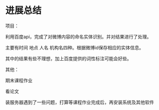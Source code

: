 # 进展总结

项目：

利用百度api，完成了对微博内容的命名实体识别。并对结果进行了处理。

主要有时间 地点 人名 机构名四种。根据微博id保存相应的实体信息。

其中的结果有些不理想，加上百度提供的词性标注可能会好些。

其他：

期末课程作业

看论文

装服务器遇到了一些问题，打算等课程作业完成后，再安装系统及其他软件